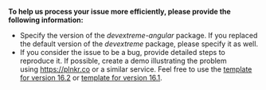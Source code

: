 **To help us process your issue more efficiently, please provide the following information:**

- Specify the version of the *devextreme-angular* package. If you replaced the default version of the *devextreme* package, please specify it as well.
- If you consider the issue to be a bug, provide detailed steps to reproduce it. If possible, create a demo illustrating the problem using https://plnkr.co or a similar service. Feel free to use the [template for version 16.2](http://plnkr.co/edit/tpl:3MUrYspAm1RfHLSrc6CP?p=preview) or [template for version 16.1](http://plnkr.co/edit/tpl:HNf0vB?p=preview).
